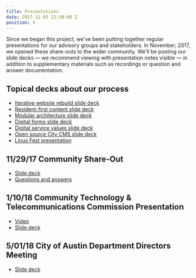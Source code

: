 ```yaml
---
title: Presentations
date: 2017-12-03 22:30:00 Z
position: 5
---
```


Since we began this project, we've been putting together regular presentations for our advisory groups and stakeholders. 
In November, 2017, we opened these share-outs to the wider community. We'll be posting our slide decks — we recommend viewing with presentation notes visible — in addition to supplementary materials such as recordings or question and answer documentation. 

## Topical decks about our process
* [Iterative website rebuild slide deck](https://docs.google.com/presentation/d/1zF74JRkJmwf6wbRjM92-_z-cm8bjTwcqlVgF1Ynelzg/edit#slide=id.g37131b783f_0_64)
* [Resident-first content slide deck](https://docs.google.com/presentation/d/16jhYlkjlkl-F_iMDnIrq2_C9f9GNCdhmHXeuY76FRgQ/edit?usp=drive_open&ouid=104241627555723716873)
* [Modular architecture slide deck](https://docs.google.com/presentation/d/131EYFlpJ08dFzbphwY6S5iA4wWRvKGBhqU7xYfJ4oxA/edit)
* [Digital forms slide deck](https://docs.google.com/presentation/d/1qvIjK3hbQeHo3POiwQAr4vPZUXgGyjlq2AaOuK4I5JM/edit#slide=id.g2b0535ab0a_0_84)
* [Digital service values slide deck](https://docs.google.com/presentation/d/1tXySIrXi0b1PQrbasxUh1Cz_L9EPC1H1_dfWSf1TP0c/edit#slide=id.g29accc8264_0_13)
* [Open source City CMS slide deck](https://docs.google.com/presentation/d/1CE5dReO81MvKfpje1tH1rsTXf9Y2GgmooyExI1DtVmM/edit#slide=id.g3bb04f3fc3_0_0)
* [Linus Fest presentation](https://docs.google.com/presentation/d/1CE5dReO81MvKfpje1tH1rsTXf9Y2GgmooyExI1DtVmM/edit#slide=id.g3bca1dce1f_1_4402)

## 11/29/17 Community Share-Out
* [Slide deck](https://docs.google.com/presentation/d/1L1NWitP1UXyzDYvwoXnJQiDjju48XVannSV49Enlukk/present)
* [Questions and answers](https://drive.google.com/open?id=1Sc8bJtciA3_xpG9VlyGSyMvR2srmMXWAqaWrBtcWsi0)

## 1/10/18 Community Technology & Telecommunications Commission Presentation
* [Video](http://austintx.swagit.com/play/01102018-976/4/)
* [Slide deck](https://docs.google.com/presentation/d/e/2PACX-1vQrVuK4UTNWjdyj5Ik5bqg5G7K7_f9XYY61pJAzPRPeS2Rt-cuUhy4iyH7FQh-26KThCNVMdU-PQqA9/pub?start=false&loop=false&delayms=3000)

## 5/01/18 City of Austin Department Directors Meeting
* [Slide deck](https://docs.google.com/presentation/d/e/2PACX-1vQVruciwKQl5nk3PGAsWgEDmNHrbUIyFXAa1_R1b1jDUzh26e_NYM_VG8DIdeiTh8k1jD5Vg8Qb9Mrf/pub?start=false&loop=false&delayms=3000)
